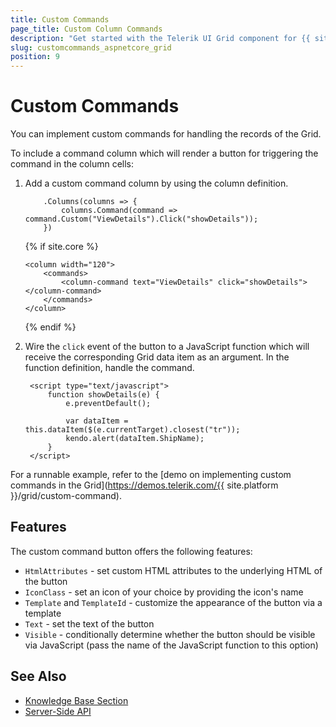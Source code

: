 ```yaml
---
title: Custom Commands
page_title: Custom Column Commands
description: "Get started with the Telerik UI Grid component for {{ site.framework }} and learn how to implement custom commands for handling its column records."
slug: customcommands_aspnetcore_grid
position: 9
---
```


# Custom Commands

You can implement custom commands for handling the records of the Grid.

To include a command column which will render a button for triggering the command in the column cells:

1. Add a custom command column by using the column definition.

    ```HtmlHelper
        .Columns(columns => {
            columns.Command(command => command.Custom("ViewDetails").Click("showDetails"));
        })
    ```
    {% if site.core %}
    ```TagHelper
    <column width="120">
        <commands>
            <column-command text="ViewDetails" click="showDetails"></column-command>
        </commands>
    </column>
    ```
    {% endif %}

1. Wire the `click` event of the button to a JavaScript function which will receive the corresponding Grid data item as an argument.  In the function definition, handle the command.

        <script type="text/javascript">
            function showDetails(e) {
                e.preventDefault();

                var dataItem = this.dataItem($(e.currentTarget).closest("tr"));
                kendo.alert(dataItem.ShipName);
            }
        </script>

For a runnable example, refer to the [demo on implementing custom commands in the Grid](https://demos.telerik.com/{{ site.platform }}/grid/custom-command).

## Features

The custom command button offers the following features: 

* `HtmlAttributes` - set custom HTML attributes to the underlying HTML of the button
* `IconClass` - set an icon of your choice by providing the icon's name
* `Template` and `TemplateId` - customize the appearance of the button via a template
* `Text` - set the text of the button
* `Visible` - conditionally determine whether the button should be visible via JavaScript (pass the name of the JavaScript function to this option)

## See Also

* [Knowledge Base Section](/knowledge-base)
* [Server-Side API](/api/grid)
